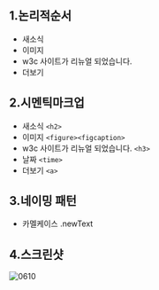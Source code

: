 ## 1.논리적순서

- 새소식
- 이미지
- w3c 사이트가 리뉴얼 되었습니다.
- 더보기

## 2.시멘틱마크업

- 새소식 `<h2>`
- 이미지 `<figure><figcaption>`
- w3c 사이트가 리뉴얼 되었습니다. `<h3>`
- 날짜 `<time>`
- 더보기 `<a>`

## 3.네이밍 패턴

- 카멜케이스 .newText

## 4.스크린샷

![0610](./images/0610.gif)
